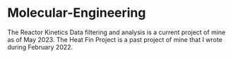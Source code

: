# Molecular-Engineering

The Reactor Kinetics Data filtering and analysis is a current project of mine as of May 2023.
The Heat Fin Project is a past project of mine that I wrote during February 2022.
